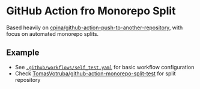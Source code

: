 # GitHub Action fro Monorepo Split

Based heavily on [cpina/github-action-push-to-another-repository](https://github.com/cpina/github-action-push-to-another-repository), with focus on automated monorepo splits.

## Example

- See [`.github/workflows/self_test.yaml`](.github/workflows/self_test.yaml) for basic workflow configuration
- Check [TomasVotruba/github-action-monorepo-split-test](https://github.com/TomasVotruba/github-action-monorepo-split-test) for split repository
